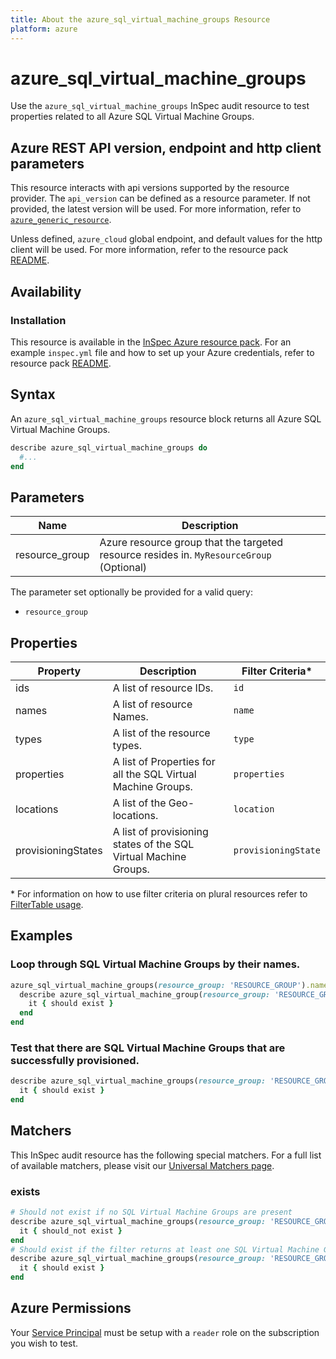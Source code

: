 ```yaml
---
title: About the azure_sql_virtual_machine_groups Resource
platform: azure
---
```


# azure_sql_virtual_machine_groups

Use the `azure_sql_virtual_machine_groups` InSpec audit resource to test properties related to all Azure SQL Virtual Machine Groups.

## Azure REST API version, endpoint and http client parameters

This resource interacts with api versions supported by the resource provider.
The `api_version` can be defined as a resource parameter.
If not provided, the latest version will be used.
For more information, refer to [`azure_generic_resource`](azure_generic_resource.md).

Unless defined, `azure_cloud` global endpoint, and default values for the http client will be used.
For more information, refer to the resource pack [README](../../README.md).

## Availability

### Installation

This resource is available in the [InSpec Azure resource pack](https://github.com/inspec/inspec-azure).
For an example `inspec.yml` file and how to set up your Azure credentials, refer to resource pack [README](../../README.md#Service-Principal).

## Syntax

An `azure_sql_virtual_machine_groups` resource block returns all Azure SQL Virtual Machine Groups.

```ruby
describe azure_sql_virtual_machine_groups do
  #...
end
```

## Parameters
| Name           | Description                                                                      |
|----------------|----------------------------------------------------------------------------------|
| resource_group | Azure resource group that the targeted resource resides in. `MyResourceGroup` (Optional)   |

The parameter set optionally be provided for a valid query:
- `resource_group`

## Properties

|Property                        | Description                                                            | Filter Criteria<superscript>*</superscript> |
|--------------------------------|------------------------------------------------------------------------|------------------|
| ids                            | A list of resource IDs.                                                | `id`             |
| names                          | A list of resource Names.                                              | `name`           |
| types                          | A list of the resource types.                                          | `type`           |
| properties                     | A list of Properties for all the SQL Virtual Machine Groups.           | `properties`     |
| locations                      | A list of the Geo-locations.                                           | `location`       |
| provisioningStates             | A list of provisioning states of the SQL Virtual Machine Groups.       | `provisioningState`|

<superscript>*</superscript> For information on how to use filter criteria on plural resources refer to [FilterTable usage](https://github.com/inspec/inspec/blob/master/dev-docs/filtertable-usage.md).

## Examples

### Loop through SQL Virtual Machine Groups by their names.

```ruby
azure_sql_virtual_machine_groups(resource_group: 'RESOURCE_GROUP').names.each do |name|
  describe azure_sql_virtual_machine_group(resource_group: 'RESOURCE_GROUP', name: name) do
    it { should exist }
  end
end
```
### Test that there are SQL Virtual Machine Groups that are successfully provisioned.

```ruby
describe azure_sql_virtual_machine_groups(resource_group: 'RESOURCE_GROUP').where(provisioningState: 'Succeeded') do
  it { should exist }
end
```

## Matchers

This InSpec audit resource has the following special matchers. For a full list of available matchers, please visit our [Universal Matchers page](https://www.inspec.io/docs/reference/matchers/).

### exists

```ruby
# Should not exist if no SQL Virtual Machine Groups are present
describe azure_sql_virtual_machine_groups(resource_group: 'RESOURCE_GROUP') do
  it { should_not exist }
end
# Should exist if the filter returns at least one SQL Virtual Machine Groups
describe azure_sql_virtual_machine_groups(resource_group: 'RESOURCE_GROUP') do
  it { should exist }
end
```
## Azure Permissions

Your [Service Principal](https://docs.microsoft.com/en-us/azure/azure-resource-manager/resource-group-create-service-principal-portal) must be setup with a `reader` role on the subscription you wish to test.